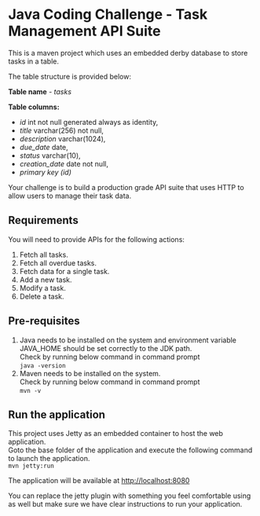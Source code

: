 
# Java Coding Challenge - Task Management API Suite

This is a maven project which uses an embedded derby database to store tasks in a table.

The table structure is provided below:

**Table name** - *tasks*

**Table columns:**
- *id* int not null generated always as identity,
- *title* varchar(256) not null,
- *description* varchar(1024),
- *due_date* date,
- *status* varchar(10),
- *creation_date* date not null,
- *primary key (id)*

Your challenge is to build a production grade API suite that uses HTTP to allow users to manage their task data. 

## Requirements

You will need to provide APIs for the following actions:  
 
1. Fetch all tasks.
1. Fetch all overdue tasks.
1. Fetch data for a single task.
1. Add a new task.
1. Modify a task.
1. Delete a task.


## Pre-requisites
1. Java needs to be installed on the system and environment variable JAVA_HOME should be set correctly to the JDK path.  
   Check by running below command in command prompt  
   `java -version`  
2. Maven needs to be installed on the system.  
   Check by running below command in command prompt  
   `mvn -v`  

## Run the application
This project uses Jetty as an embedded container to host the web application.  
Goto the base folder of the application and execute the following command to launch the application.  
`mvn jetty:run`  

The application will be available at [http://localhost:8080](http://localhost:8080)  
 
You can replace the jetty plugin with something you feel comfortable using as well but make sure we have clear instructions to run your application. 


